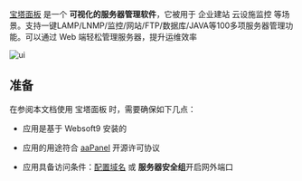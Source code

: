 [宝塔面板]() 是一个 **可视化的服务器管理软件**，它被用于 企业建站 云设施监控  等场景。支持一键LAMP/LNMP/监控/网站/FTP/数据库/JAVA等100多项服务器管理功能。可以通过 Web 端轻松管理服务器，提升运维效率


![ui](http://libs.websoft9.com/Websoft9/DocsPicture/zh/btlinux/bt-linux_pc.png)


## 准备

在参阅本文档使用 宝塔面板 时，需要确保如下几点：

- 应用是基于 Websoft9 安装的

- 应用的用途符合 [aaPanel](https://github.com/aaPanel/aaPanel/blob/master/license.txt) 开源许可协议

- 应用具备访问条件：[配置域名](./guide/appsetdomain) 或 **服务器安全组**开启网外端口